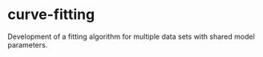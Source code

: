 # curve-fitting
Development of a fitting algorithm for multiple data sets with shared model parameters.
